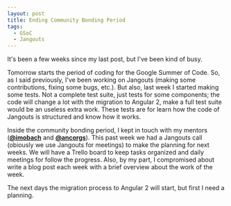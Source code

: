 ```yaml
---
layout: post
title: Ending Community Bonding Period
tags:
  - GSoC
  - Jangouts
---
```


It's been a few weeks since my last post, but I've been kind of busy.

Tomorrow starts the period of coding for the Google Summer of Code. So, as I
said previously, I've been working on Jangouts (making some contributions,
fixing some bugs, etc.). But also, last week I started making some tests. Not a
complete test suite, just tests for some components; the code will change a lot
with the migration to Angular 2, make a full test suite would be an useless
extra work. These tests are for learn how the code of Jangouts is structured
and know how it works.

Inside the community bonding period, I kept in touch with my mentors
(**[@imobach](https://github.com/imobach)** and **[@ancorgs](https://github.com/ancorgs)**).
This past week we had a Jangouts call (obiously we use Jangouts for meetings) to
make the planning for next weeks. We will have a Trello board to keep tasks
organized and daily meetings for follow the progress. Also, by my part, I
compromised about write a blog post each week with a brief overview about the
work of the week.

The next days the migration process to Angular 2 will start, but first I need a
planning.

